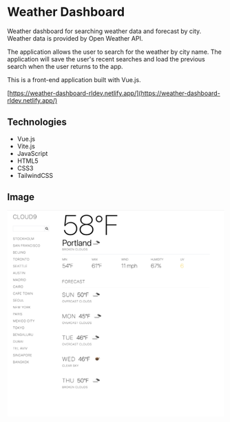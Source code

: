 # Weather Dashboard

Weather dashboard for searching weather data and forecast by city. Weather data is provided by Open Weather API.

The application allows the user to search for the weather by city name. The application will save the user's recent searches and load the previous search when the user returns to the app.

This is a front-end application built with Vue.js.

[https://weather-dashboard-rldev.netlify.app/](https://weather-dashboard-rldev.netlify.app/)

## Technologies

- Vue.js
- Vite.js
- JavaScript
- HTML5
- CSS3
- TailwindCSS

## Image
![Screenshot](./public/img/cloud9-app.png)